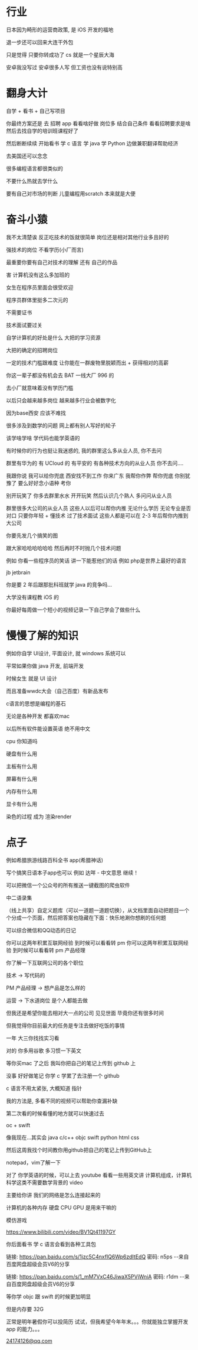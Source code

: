 # 行业

日本因为畸形的运营商政策, 是 iOS 开发的福地

退一步还可以回来大连干外包

只是觉得 只要你转成功了 cs 就是一个星辰大海

安卓我没写过 安卓很多人写 但工资也没有说特别高

# 翻身大计

自学 + 看书 + 自己写项目

你最终方案还是 去 招聘 app 看看啥好做 岗位多 结合自己条件 看看招聘要求是啥 然后去找自学的培训班课程好了

然后断断续续 开始看书 学 c 语言 学 java 学 Python 边做兼职翻译帮助经济

去美国还可以念念

很多编程语言都很类似的

不要什么热就去学什么

要有自己对市场的判断
儿童编程用scratch 本来就是大便

# 奋斗小猿

我不太清楚诶 反正吃技术的饭就很简单
岗位还是相对其他行业多且好的

强技术的岗位 不看学历(小厂而言)

最重要你要有自己对技术的理解 还有 自己的作品

害 计算机没有这么多加班的

女生在程序员里面会很受欢迎

程序员群体里挺多二次元的

不需要证书

技术面试要过关

自学计算机的好处是什么 大把的学习资源

大把的确定的招聘岗位

一定的技术门槛跟难度 让你能在一群废物里脱颖而出 + 获得相对的高薪

你这一辈子都没有机会去 BAT 一线大厂 996 的

去小厂就意味着没有学历门槛

以后只会越来越多岗位 越来越多行业会被数字化

因为base西安 应该不难找

很多涉及到数学的问题 网上都有别人写好的轮子

该学啥学啥 学代码也能学英语的

有时候你的行为也挺让我迷惑的, 我的群里这么多从业人员, 你不去问

群里有华为的 有 UCloud 的 有平安的 有各种技术方向的从业人员 你不去问....

我跟你说 我可以给你兜底 西安找不到工作 你来广东 我帮你作弊 帮你兜底 你别犹豫了
要么好好念小语种 考你

别开玩笑了 你多去群里水水 开开玩笑 然后认识几个熟人 多问问从业人员

群里很多大公司的从业人员 这些人以后可以帮你内推 无论什么学历 无论专业是否对口 只要你年轻 + 懂技术 过了技术面试 这些人都是可以在 2-3 年后帮你内推到大公司

你要先发几个搞笑的图

跟大家哈哈哈哈哈哈 然后再时不时抛几个技术问题

例如 你看一些程序员的笑话 讲一下能惹他们的话 例如 php是世界上最好的语言

jb jetbrain

你是要 2 年后跟那批科班就学 java 的竞争吗...

大学没有课程教 iOS 的

你最好每周做一个短小的视频记录一下自己学会了做些什么

# 慢慢了解的知识

例如你自学 UI设计, 平面设计, 就 windows 系统可以

平常如果你做 java 开发, 前端开发

时候女生 就是 UI 设计

而且准备wwdc大会（自己百度）有新品发布

c语言的思想是编程的基石

无论是各种开发 都喜欢mac

以后所有软件能设置英语 绝不用中文

cpu 你知道吗

硬盘有什么用

主板有什么用

屏幕有什么用

内存有什么用

显卡有什么用

染色的过程 成为 渲染render

# 点子




例如希腊旅游线路百科全书 app(希腊神话)

写个搞笑日语本子app也可以 例如 达咩 - 中文意思 继续！

可以把微信一个公众号的所有推送一键截图的爬虫软件

中二语录集

（线上共享）自定义题库（可以一道题一道题切换），从文档里面自动把题目一个个分成一个页面，然后把答案也隐藏在下面：快乐地涮你想刷的任何题

可以综合微信和QQ动态的日记













你可以这两年积累互联网经验 到时候可以看看转 pm 你可以这两年积累互联网经验 到时候可以看看转 pm 产品经理

你了解一下互联网公司的各个职位

技术 -> 写代码的

PM 产品经理 -> 想产品是怎么样的

运营 -> 下水道岗位 是个人都能去做

但我还是希望你能去相对大一点的公司 见见世面 毕竟你还有很多时间

但我觉得你目前最大的任务是专注去做好吃饭的事情

一年 大三你找找实习看


对的 你多用谷歌 多习惯一下英文

等你买mac 了之后 我叫你把自己的笔记上传到 github 上

没事 好好做笔记 你学 c 学累了去注册一个 github

c 语言不用太紧张, 大概知道 指针


我的方法是, 多看不同的视频可以帮助你查漏补缺

第二次看的时候看懂的地方就可以快速过去

oc + swift

像我现在...其实会 java c/c++ objc swift python html css

然后这周我找个时间教你用github把自己的笔记上传到GitHub上

notepad，vim了解一下

对了 你学英语的时候，可以上去 youtube 看看一些用英文讲 计算机组成，计算机科学这类不需要数学背景的 video

主要给你讲 我们的网络是怎么连接起来的

计算机的各种内存 硬盘 CPU GPU 是用来干嘛的

模仿游戏


https://www.bilibili.com/video/BV1Qt41197GY

你后面看书 学 c 语言会看到各种工具包

链接: https://pan.baidu.com/s/1jzc5C4nxflQ6Wp6zdItEdQ 密码: n5ps
--来自百度网盘超级会员V6的分享

链接: https://pan.baidu.com/s/1_mM7VxC46JiwaX5PVjWniA 密码: r1dm
--来自百度网盘超级会员V6的分享

等你学 objc 跟 swift 的时候更加明显

但是内存要 32G


正常是明年暑假你可以投简历 试试，但我希望今年年末。。。你就能独立掌握开发 app 的能力。。。

24174126@qq.com